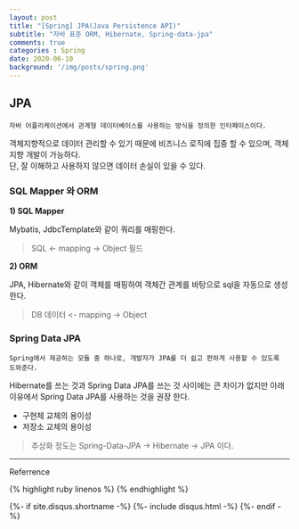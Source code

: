 ```yaml
---
layout: post
title: "[Spring] JPA(Java Persistence API)"
subtitle: "자바 표준 ORM, Hibernate, Spring-data-jpa"
comments: true
categories : Spring
date: 2020-06-10
background: '/img/posts/spring.png'
---
```


## JPA

`자바 어플리케이션에서 관계형 데이터베이스를 사용하는 방식을 정의한 인터페이스이다.`   

객체지향적으로 데이터 관리할 수 있기 때문에 비즈니스 로직에 집중 할 수 있으며, 
객체 지향 개발이 가능하다.   
단, 잘 이해하고 사용하지 않으면 데이터 손실이 있을 수 있다.

### SQL Mapper 와 ORM

**1) SQL Mapper**

Mybatis, JdbcTemplate와 같이 쿼리를 매핑한다.   

> SQL <- mapping -> Object 필드   

**2) ORM**

JPA, Hibernate와 같이 
객체를 매핑하여 객체간 관계를 바탕으로 sql을 자동으로 생성한다.  

> DB 데이터 <- mapping -> Object   

### Spring Data JPA

`Spring에서 제공하는 모듈 중 하나로, 개발자가 JPA를 더 쉽고 편하게 사용할 수 있도록 
도와준다.`      

Hibernate를 쓰는 것과 Spring Data JPA를 쓰는 것 사이에는 큰 차이가 없지만 
아래 이유에서 Spring Data JPA를 사용하는 것을 권장 한다.   

- 구현체 교체의 용이성  
- 저장소 교체의 용이성   

> 추상화 정도는 Spring-Data-JPA -> Hibernate -> JPA 이다.   

- - -
Referrence

{% highlight ruby linenos %}
{% endhighlight %}

{%- if site.disqus.shortname -%}
    {%- include disqus.html -%}
{%- endif -%}

